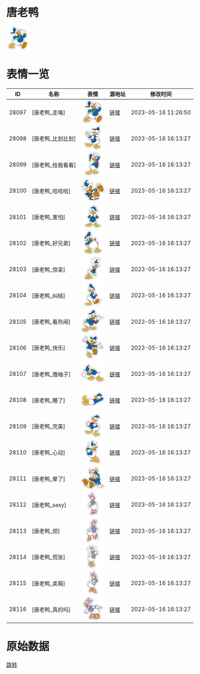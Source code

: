 # 唐老鸭

<img src="./cover.png" height="60" alt="cover" />

# 表情一览

|ID|名称|表情|源地址|修改时间|
|----|----|----|----|----|
|28097|[唐老鸭_走咯]|<img src="./pic/028097_%5B唐老鸭_走咯%5D.png" height="60" alt="走咯"/>|[链接](https://i0.hdslb.com/bfs/emote/adcaa07c85bfed33918e5756c1a1e5b79a20d919.png)|2023-05-16 11:26:50|
|28098|[唐老鸭_比划比划]|<img src="./pic/028098_%5B唐老鸭_比划比划%5D.png" height="60" alt="比划比划"/>|[链接](https://i0.hdslb.com/bfs/emote/17a6863298a97e42d5595f96fdc135a4d13a971f.png)|2023-05-16 16:13:27|
|28099|[唐老鸭_给我看看]|<img src="./pic/028099_%5B唐老鸭_给我看看%5D.png" height="60" alt="给我看看"/>|[链接](https://i0.hdslb.com/bfs/emote/1f901a1ea39c8e2db04cf5bd4fd1b0083e805c13.png)|2023-05-16 16:13:27|
|28100|[唐老鸭_哈哈哈]|<img src="./pic/028100_%5B唐老鸭_哈哈哈%5D.png" height="60" alt="哈哈哈"/>|[链接](https://i0.hdslb.com/bfs/emote/18ba882799e6e38acb9b47759566fb64689c5f80.png)|2023-05-16 16:13:27|
|28101|[唐老鸭_害怕]|<img src="./pic/028101_%5B唐老鸭_害怕%5D.png" height="60" alt="害怕"/>|[链接](https://i0.hdslb.com/bfs/emote/26083e18321ef7c7e4273a155f17da76ceb2d826.png)|2023-05-16 16:13:27|
|28102|[唐老鸭_好兄弟]|<img src="./pic/028102_%5B唐老鸭_好兄弟%5D.png" height="60" alt="好兄弟"/>|[链接](https://i0.hdslb.com/bfs/emote/ad1488ef721deba79d95767183bc24a91cac43f4.png)|2023-05-16 16:13:27|
|28103|[唐老鸭_惊呆]|<img src="./pic/028103_%5B唐老鸭_惊呆%5D.png" height="60" alt="惊呆"/>|[链接](https://i0.hdslb.com/bfs/emote/1a5a6d664911a7755d628ea1992ce90bd2181245.png)|2023-05-16 16:13:27|
|28104|[唐老鸭_纠结]|<img src="./pic/028104_%5B唐老鸭_纠结%5D.png" height="60" alt="纠结"/>|[链接](https://i0.hdslb.com/bfs/emote/10aa70fc841b831924d6c73fade32bcba9177426.png)|2023-05-16 16:13:27|
|28105|[唐老鸭_看热闹]|<img src="./pic/028105_%5B唐老鸭_看热闹%5D.png" height="60" alt="看热闹"/>|[链接](https://i0.hdslb.com/bfs/emote/53286c32de0f33917fb481dbe6d707c645429424.png)|2023-05-16 16:13:27|
|28106|[唐老鸭_快乐]|<img src="./pic/028106_%5B唐老鸭_快乐%5D.png" height="60" alt="快乐"/>|[链接](https://i0.hdslb.com/bfs/emote/d22f2d5947d15b1e7adbbd634da8053e7e8fa944.png)|2023-05-16 16:13:27|
|28107|[唐老鸭_撸袖子]|<img src="./pic/028107_%5B唐老鸭_撸袖子%5D.png" height="60" alt="撸袖子"/>|[链接](https://i0.hdslb.com/bfs/emote/580a595cb268288ad67219f88784ce2d14a5ce81.png)|2023-05-16 16:13:27|
|28108|[唐老鸭_睡了]|<img src="./pic/028108_%5B唐老鸭_睡了%5D.png" height="60" alt="睡了"/>|[链接](https://i0.hdslb.com/bfs/emote/d6e3547e99fab3b07ed0952e6ea9d3cce2b7561b.png)|2023-05-16 16:13:27|
|28109|[唐老鸭_完美]|<img src="./pic/028109_%5B唐老鸭_完美%5D.png" height="60" alt="完美"/>|[链接](https://i0.hdslb.com/bfs/emote/64c98aa814af231375d8b495ed66c7a7f239f341.png)|2023-05-16 16:13:27|
|28110|[唐老鸭_心动]|<img src="./pic/028110_%5B唐老鸭_心动%5D.png" height="60" alt="心动"/>|[链接](https://i0.hdslb.com/bfs/emote/4334f5e4091eb47a664772ae29765b2a836ac443.png)|2023-05-16 16:13:27|
|28111|[唐老鸭_晕了]|<img src="./pic/028111_%5B唐老鸭_晕了%5D.png" height="60" alt="晕了"/>|[链接](https://i0.hdslb.com/bfs/emote/1cc1410b394af414352cd307e2d161f08c597b47.png)|2023-05-16 16:13:27|
|28112|[唐老鸭_sexy]|<img src="./pic/028112_%5B唐老鸭_sexy%5D.png" height="60" alt="sexy"/>|[链接](https://i0.hdslb.com/bfs/emote/e03a60a305fedb63e66d47a4647c1739581385d0.png)|2023-05-16 16:13:27|
|28113|[唐老鸭_烦]|<img src="./pic/028113_%5B唐老鸭_烦%5D.png" height="60" alt="烦"/>|[链接](https://i0.hdslb.com/bfs/emote/45c0b78142b3980d9ae07cc2f1430e038c5d314d.png)|2023-05-16 16:13:27|
|28114|[唐老鸭_慌张]|<img src="./pic/028114_%5B唐老鸭_慌张%5D.png" height="60" alt="慌张"/>|[链接](https://i0.hdslb.com/bfs/emote/4301cb72f5b43fea845a5555a483bf617660b24d.png)|2023-05-16 16:13:27|
|28115|[唐老鸭_卖萌]|<img src="./pic/028115_%5B唐老鸭_卖萌%5D.png" height="60" alt="卖萌"/>|[链接](https://i0.hdslb.com/bfs/emote/263466c8b489602dda1a536f01daa07f8ec646a8.png)|2023-05-16 16:13:27|
|28116|[唐老鸭_真的吗]|<img src="./pic/028116_%5B唐老鸭_真的吗%5D.png" height="60" alt="真的吗"/>|[链接](https://i0.hdslb.com/bfs/emote/2f328edf15ceea1df3b52e920d253778487e5dce.png)|2023-05-16 16:13:27|

# 原始数据

[跳转](./raw.json)

